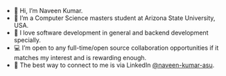 - 👋 Hi, I’m Naveen Kumar.
- 👀 I’m a Computer Science masters student at Arizona State University, USA.
- 💞️ I love software development in general and backend development specially.
- 💻 I’m open to any full-time/open source collaboration opportunities if it matches my interest and is rewarding enough.
- 💬 The best way to connect to me is via LinkedIn [@naveen-kumar-asu](https://www.linkedin.com/in/naveen-kumar-asu/). 

<!---
personal-naveenkumar/personal-naveenkumar is a ✨ special ✨ repository because its `README.md` (this file) appears on your GitHub profile.
You can click the Preview link to take a look at your changes.
--->
